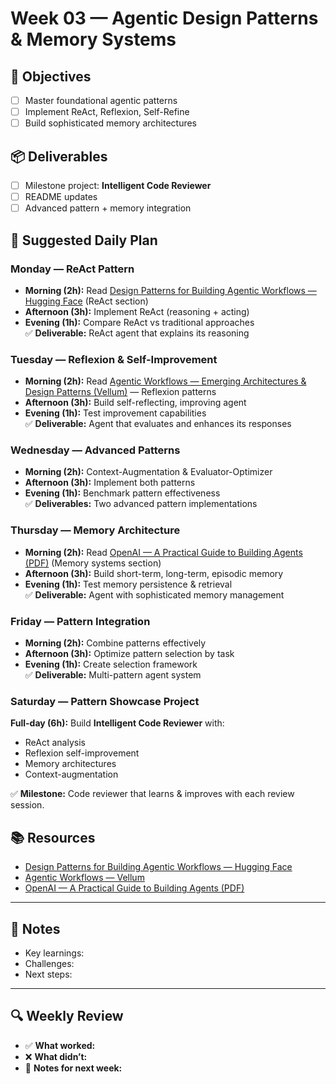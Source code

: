 # Week 03 — Agentic Design Patterns & Memory Systems

## 🎯 Objectives
- [ ] Master foundational agentic patterns  
- [ ] Implement ReAct, Reflexion, Self-Refine  
- [ ] Build sophisticated memory architectures  

## 📦 Deliverables
- [ ] Milestone project: **Intelligent Code Reviewer**  
- [ ] README updates  
- [ ] Advanced pattern + memory integration  

## 📆 Suggested Daily Plan

### Monday — ReAct Pattern
- **Morning (2h):** Read [Design Patterns for Building Agentic Workflows — Hugging Face](https://huggingface.co/blog/dcarpintero/design-patterns-for-building-agentic-workflows) (ReAct section)  
- **Afternoon (3h):** Implement ReAct (reasoning + acting)  
- **Evening (1h):** Compare ReAct vs traditional approaches  
✅ **Deliverable:** ReAct agent that explains its reasoning  

### Tuesday — Reflexion & Self-Improvement
- **Morning (2h):** Read [Agentic Workflows — Emerging Architectures & Design Patterns (Vellum)](https://www.vellum.ai/blog/agentic-workflows-emerging-architectures-and-design-patterns) — Reflexion patterns  
- **Afternoon (3h):** Build self-reflecting, improving agent  
- **Evening (1h):** Test improvement capabilities  
✅ **Deliverable:** Agent that evaluates and enhances its responses  

### Wednesday — Advanced Patterns
- **Morning (2h):** Context-Augmentation & Evaluator-Optimizer  
- **Afternoon (3h):** Implement both patterns  
- **Evening (1h):** Benchmark pattern effectiveness  
✅ **Deliverables:** Two advanced pattern implementations  

### Thursday — Memory Architecture
- **Morning (2h):** Read [OpenAI — A Practical Guide to Building Agents (PDF)](https://cdn.openai.com/business-guides-and-resources/a-practical-guide-to-building-agents.pdf) (Memory systems section)  
- **Afternoon (3h):** Build short-term, long-term, episodic memory  
- **Evening (1h):** Test memory persistence & retrieval  
✅ **Deliverable:** Agent with sophisticated memory management  

### Friday — Pattern Integration
- **Morning (2h):** Combine patterns effectively  
- **Afternoon (3h):** Optimize pattern selection by task  
- **Evening (1h):** Create selection framework  
✅ **Deliverable:** Multi-pattern agent system  

### Saturday — Pattern Showcase Project
**Full-day (6h):** Build **Intelligent Code Reviewer** with:  
- ReAct analysis  
- Reflexion self-improvement  
- Memory architectures  
- Context-augmentation  

✅ **Milestone:** Code reviewer that learns & improves with each review session.  

## 📚 Resources
- [Design Patterns for Building Agentic Workflows — Hugging Face](https://huggingface.co/blog/dcarpintero/design-patterns-for-building-agentic-workflows)  
- [Agentic Workflows — Vellum](https://www.vellum.ai/blog/agentic-workflows-emerging-architectures-and-design-patterns)  
- [OpenAI — A Practical Guide to Building Agents (PDF)](https://cdn.openai.com/business-guides-and-resources/a-practical-guide-to-building-agents.pdf)  

---

## 📝 Notes
- Key learnings:  
- Challenges:  
- Next steps:  

---

## 🔍 Weekly Review
- ✅ **What worked:**  
- ❌ **What didn’t:**  
- 📝 **Notes for next week:**  
